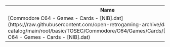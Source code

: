 <table>
<tr><th>Name</th><th>Size</th></tr>
<tr><td>
[Commodore C64 - Games - Cards - [NIB].dat](https://raw.githubusercontent.com/open-retrogaming-archive/dat-catalog/main/root/basic/TOSEC/Commodore/C64/Games/Cards/[NIB]/Commodore C64 - Games - Cards - [NIB].dat)
</td><td>10344</td></tr>
</table>
